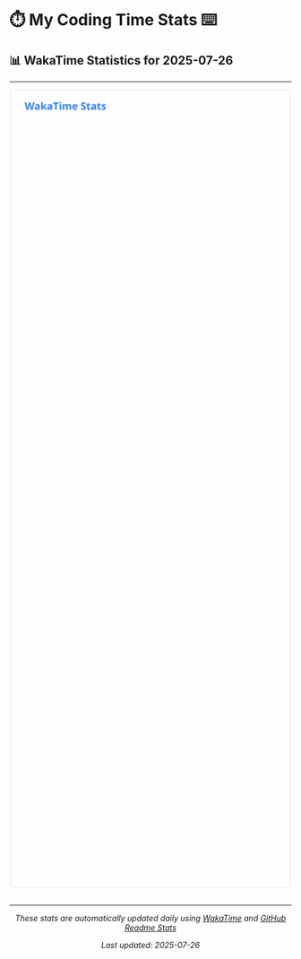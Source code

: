 # ⏱️ My Coding Time Stats ⌨️

## 📊 WakaTime Statistics for 2025-07-26

---

<div align="center">

<img src="./images/wakatime-stats-2025-07-26.svg" alt="WakaTime Stats" width="500">

</div>

---

<div align="center">

*These stats are automatically updated daily using [WakaTime](https://wakatime.com) and [GitHub Readme Stats](https://github.com/anuraghazra/github-readme-stats)*

*Last updated: 2025-07-26*
</div>
